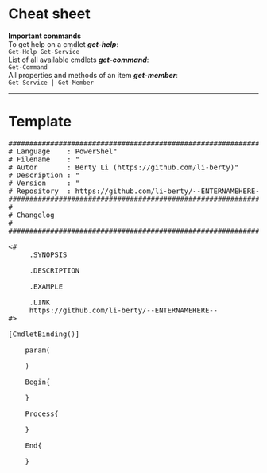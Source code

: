 # Cheat sheet
**Important commands**  
To get help on a cmdlet *__get-help__*:  
`Get-Help Get-Service`  
List of all available cmdlets *__get-command__*:  
`Get-Command`  
All properties and methods of an item *__get-member__*:  
`Get-Service | Get-Member`  
***

# Template
<pre>
###############################################################################################################
# Language    : PowerShel"
# Filename    : "
# Autor       : Berty Li (https://github.com/li-berty)"
# Description : "
# Version     : "
# Repository  : https://github.com/li-berty/--ENTERNAMEHERE--
###############################################################################################################
#
# Changelog
#
###############################################################################################################

<#
     .SYNOPSIS
    
     .DESCRIPTION
    
     .EXAMPLE
    
     .LINK
     https://github.com/li-berty/--ENTERNAMEHERE--
#>

[CmdletBinding()]

	param(
  
	)

	Begin{

	}

	Process{

	}

	End{

	}
</pre>
